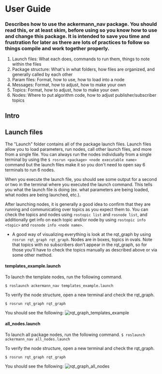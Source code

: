 # User Guide
### Describes how to use the ackermann_nav package. You should read this, or at least skim, before using so you know how to use and change this package. It is intended to save you time and frustration for later as there are lots of practices to follow so things compile and work together properly. 

1. Launch files: What each does, commands to run them, things to note within the files
2. Package structure: What's in what folders, how files are organized, and generally called by each other
3. Param files: Format, how to use, how to load into a node
4. Messages: Format, how to adjust, how to make your own
5. Topics: Format, how to adjust, how to make your own
6. Nodes: Where to put algorithm code, how to adjust publisher/subscriber topics

## Intro

## Launch files
The "Launch" folder contains all of the package launch files. Launch files allow you to load parameters, run nodes, call other launch files, and more from a single file. You can always run the nodes individually from a single terminal by using the `$ rosrun <package> <node executable name>` command but the launch files make it so you don't need to open say 6 terminals to run 6 nodes.

When you execute the launch file, you should see some output for a second or two in the terminal where you executed the launch command. This tells you what the launch file is doing (ex. what parameters are being loaded, what nodes are being launched, etc.).

After launching nodes, it is generally a good idea to confirm that they are running and communicating over topics as you expect them to. You can check the topics and nodes using `rostopic list` and `rosnode list`, and additionally get info on each topic and/or node by using `rostopic info <topic>` and `rosnode info <node name>`. 
- A good way of visualizing everything is look at the rqt_graph by using `rosrun rqt_graph rqt_graph`. Nodes are in boxes, topics in ovals. Note that topics with no subscribers don't appear in the rqt_graph, so for those you'll have to check the topics manually as described above or via some other method. 

#### templates_example.launch
To launch the template nodes, run the following command. 

`$ roslaunch ackermann_nav templates_example.launch`

To verify the node structure, open a new terminal and check the rqt_graph.

`$ rosrun rqt_graph rqt_graph`

You should see the following:
![rqt_graph_templates_example](https://github.com/apletta/ackermann_nav-ROS/blob/master/README/pics/templates_example_rqt_graph.png)


#### all_nodes.launch
To launch all package nodes, run the following command.
`$ roslaunch ackermann_nav all_nodes.launch`

 To verify the node structure, open a new terminal and check the rqt_graph.

`$ rosrun rqt_graph rqt_graph`

You should see the following:
![rqt_graph_all_nodes](https://github.com/apletta/ackermann_nav-ROS/blob/master/README/pics/all_nodes_rqt_graph.png)


